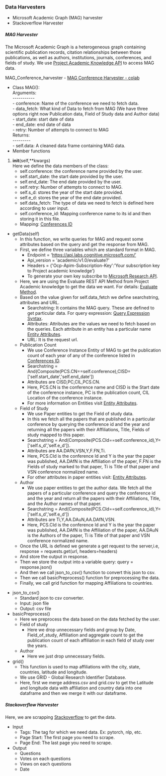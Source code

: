 

### Data Harvesters

- Microsoft Academic Graph (MAG) harvester
- Stackoverflow Harvester

##### MAG Harvester

The Microsoft Academic Graph is a heterogeneous graph containing scientific publication records, citation relationships between those publications, as well as authors, institutions, journals, conferences, and fields of study. We use <a href="https://msr-apis.portal.azure-api.net/products/project-academic-knowledge">Project Academic Knowledge API</a> to access MAG data.

MAG_Conference_harvester - <a href="https://colab.research.google.com/drive/1NfV8ahz39ylm5DkM3ZQQw07JullsAf9a?usp=sharing">MAG Conference Harvester - colab</a>

- Class MAG():<br>
        Arguments:<br>
        -----------<br>
        - conference: Name of the conference we need to fetch data.<br>
        - data_fetch: What kind of Data to fetch from MAG (We have three options right now Publication data, Field of Study data and Author data)<br>
        - start_date: start date of data<br>
        - end_date: end date of data<br>
        - retry: Number of attempts to connect to MAG<br>
        Returns:<br>
        ---------<br>
        - self.data: A cleaned data frame containing MAG data.<br>
- Member functions<br>
1. __init__(self,**kwargs)<br>
Here we define the data members of the class:<br>
    * self.conference: the conference name provided by the user.<br> 
    * self.start_date: the start date provided by the user.<br>
    * self.end_date: The end date provided by the user.<br>
    * self.retry: Number of attempts to connect to MAG.<br>
    * self.s_d: stores the year of the start date provided.<br>
    * self.e_d: stores the year of the end date provided.<br>
    * self.data_fetch: The type of data we need to fetch is defined here according to user input.<br>
    * self.conference_id: Mapping conference name to its id and then storing it in this file. <br>
    * Mapping: <a href="https://drive.google.com/file/d/1lqLp8UUqSmdDaXQ6begbRFpct3Q3uXNh/view?usp=sharing">Conferences ID</a> <br> 

- getData(self)<br> 
  * In this function, we write queries for MAG and request some attributes based on the query and get the response from MAG.<br> 
  * First, we define three variables which are standard format in MAG.<br> 
    * Endpoint = ‘https://api.labs.cognitive.microsoft.com/’<br> 
    * Api_version = 'academic/v1.0/evaluate?'<br> 
    * Headers = {'Ocp-Apim-Subscription-Key':’Your subscription key to Project academic knowledge’}<br>
    * To generate your own key subscribe to <a href = "https://msr-apis.portal.azure-api.net/products/project-academic-knowledge">Microsoft Research API</a>.<br>
  * Here, we are using the Evaluate REST API Method from Project Academic knowledge to get the data we want. For details: <a href="https://docs.microsoft.com/en-us/academic-services/project-academic-knowledge/reference-evaluate-method">Evaluate Method</a>. <br>
  * Based on the value given for self.data_fetch we define searchstring, attributes and URL.<br>
    * Searchstring: It contains the MAG query. These are defined to get particular data. For query expression: <a href="https://docs.microsoft.com/en-us/academic-services/project-academic-knowledge/reference-query-expression-syntax">Query Expression Syntax</a>. <br>
    * Attributes: Attributes are the values we need to fetch based on the queries. Each attribute in an entity has a particular name <a href="https://docs.microsoft.com/en-us/academic-services/project-academic-knowledge/reference-entity-attributes">Entity Attributes</a>. <br>
    * URL: It is the request url.<br>
  * Publication Count<br>
    * We use Conference Instance Entity of MAG to get the publication count of each year of any of the conference listed in <a href="https://drive.google.com/file/d/1lqLp8UUqSmdDaXQ6begbRFpct3Q3uXNh/view?usp=sharing">Conferences ID</a>. <br>
    * Searchstring = And(Composite(PCS.CN==self.conference),CISD=['self.start_date','self.end_date'])
    * Attributes are CISD,PC,CIL,PCS.CN.
    * Here, PCS.CN is the conference name and CISD is the Start date of the conference instance, PC is the publication count, CIL Location of the conference instance.
    * For more information on Entities visit <a href="https://docs.microsoft.com/en-us/academic-services/project-academic-knowledge/reference-entity-attributes">Entity Attributes</a>. <br> 
  * Field of Study
    * We use Paper entities to get the Field of study data.
    * In this we fetch all the papers that are published in a particular conference by querying the conference id and the year and returning all the papers with their Affiliations, Title, Fields of study mapped to this paper.
    * Searchstring = And(Composite(PCS.CId==self.conference_id),Y=['self.s_d','self.e_d']).<br>
    * Attributes are AA.DAfN,VSN,Y,F.FN,Ti.<br>
    * Here, PCS.CId is the conference Id and  Y is the year the paper was published, AA.DAfN is the Affiliation of the paper, F.FN is the Fields of study marked to that paper, Ti is Title of that paper and VSN conference normalized name.<br>
    * For other attributes in paper entities visit: <a href="https://docs.microsoft.com/en-us/academic-services/project-academic-knowledge/reference-entity-attributes">Entity Attributes</a>. <br> 
  * Author
    * We use paper entities to get the author data. We fetch all the papers of a particular conference and query the conference id and the year and return all the papers with their Affiliations, Title, and the Author names of that paper.
    * Searchstring = And(Composite(PCS.CId==self.conference_id),Y=['self.s_d','self.e_d'])
    * Attributes are Ti,Y,AA.DAuN,AA.DAfN,VSN.
    * Here, PCS.CId is the conference Id and  Y is the year the paper was published, AA.DAfN is the Affiliation of the paper, AA.DAuN is the Authors of the paper, Ti is Title of that paper and VSN conference normalized name.
  * Once the URL is defined we generate a get request to the server,i.e, response = requests.get(url, headers=headers)
  * And store the output in response.
  * Then we store the output into a variable query: query = response.json()
  * And then we call json_to_csv() function to convert this json to csv.
  * Then we call basicPreprocess() function for preprocessing the data. 
  * Finally, we call grid function for mapping Affiliations to countries.
* json_to_csv()
  * Standard json to csv converter.
  * Input: json file
  * Output: csv file
* basicPreprocess()
  * Here we preprocess the data based on the data fetched by the user.
  * Field of study
    * Here we drop unnecessary fields and group by Date, Field_of_study, Affiliation and aggregate count to get the publication count of each affiliation in each field of study over the years.
  * Author
    * Here we just drop unnecessary fields.
* grid()
  * This function is used to map affiliations with the city, state, countries, latitude and longitude.
  * We use GRID - Global Research Identifier Database.
  * Here, first we merge address.csv and grid.csv to get the Latitude and longitude data with affiliation and country data into one dataframe and then we merge it with our dataframe.

##### Stackoverflow Harvester
Here, we are scrapping <a href="https://stackoverflow.com/">Stackoverflow</a> to get the data.<br>
- Input
  * Tags: The tag for which we need data. Ex: pytorch, nlp, etc.
  * Page Start: The first page you need to scrape.
  * Page End: The last page you need to scrape.
- Output
  * Questions
  * Votes on each questions
  * Views on each questions
  * Date 
 
